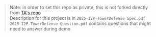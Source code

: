> Note: in order to set this repo as private, this is not forked directly from [TA's repo](https://github.com/Dogeon188/2025_I2P2_TowerDefense.git)  
> Description for this project is in `2025-I2P-TowerDefense Spec.pdf`  
> `2025-I2P-TowerDefense Question.pdf` contains questions that might need to answer during demo
